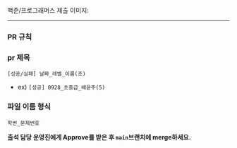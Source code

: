 백준/프로그래머스 제출 이미지:

---

### PR 규칙

### pr 제목

    [성공/실패] 날짜_레벨_이름(조)

- ex) `[성공] 0928_초중급_배윤주(5)`

### 파일 이름 형식

    학번_문제번호

**출석 담당 운영진에게 Approve를 받은 후 `main`브랜치에 merge하세요.**
